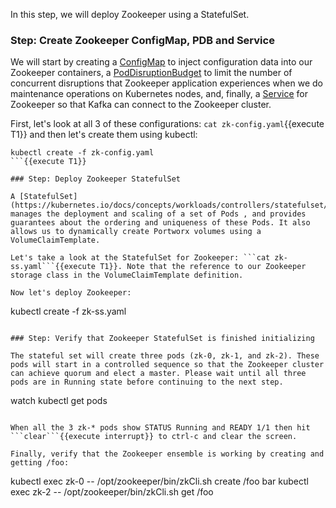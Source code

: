 In this step, we will deploy Zookeeper using a StatefulSet.

### Step: Create Zookeeper ConfigMap, PDB and Service

We will start by creating a [ConfigMap](https://kubernetes.io/docs/tasks/configure-pod-container/configure-pod-configmap/) to inject configuration data into our Zookeeper containers, a [PodDisruptionBudget](https://kubernetes.io/docs/tasks/run-application/configure-pdb/) to limit the number of concurrent disruptions that Zookeeper application experiences when we do maintenance operations on Kubernetes nodes, and, finally, a [Service](https://kubernetes.io/docs/concepts/services-networking/service/) for Zookeeper so that Kafka can connect to the Zookeeper cluster.

First, let's look at all 3 of these configurations: ```cat zk-config.yaml```{{execute T1}} and then let's create them using kubectl:
```
kubectl create -f zk-config.yaml
```{{execute T1}}

### Step: Deploy Zookeeper StatefulSet

A [StatefulSet](https://kubernetes.io/docs/concepts/workloads/controllers/statefulset/) manages the deployment and scaling of a set of Pods , and provides guarantees about the ordering and uniqueness of these Pods. It also allows us to dynamically create Portworx volumes using a VolumeClaimTemplate.

Let's take a look at the StatefulSet for Zookeeper: ```cat zk-ss.yaml```{{execute T1}}. Note that the reference to our Zookeeper storage class in the VolumeClaimTemplate definition.

Now let's deploy Zookeeper:

```
kubectl create -f zk-ss.yaml
```{{execute T1}}

### Step: Verify that Zookeeper StatefulSet is finished initializing

The stateful set will create three pods (zk-0, zk-1, and zk-2). These pods will start in a controlled sequence so that the Zookeeper cluster can achieve quorum and elect a master. Please wait until all three pods are in Running state before continuing to the next step.

```
watch kubectl get pods
```{{execute T1}}

When all the 3 zk-* pods show STATUS Running and READY 1/1 then hit ```clear```{{execute interrupt}} to ctrl-c and clear the screen.

Finally, verify that the Zookeeper ensemble is working by creating and getting /foo:
```
kubectl exec zk-0 -- /opt/zookeeper/bin/zkCli.sh create /foo bar
kubectl exec zk-2 -- /opt/zookeeper/bin/zkCli.sh get /foo
```{{execute T1}}
